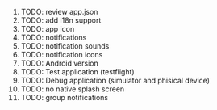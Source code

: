 1. TODO: review app.json
2. TODO: add i18n support
3. TODO: app icon
4. TODO: notifications
5. TODO: notification sounds
6. TODO: notification icons
7. TODO: Android version
8. TODO: Test application (testflight)
9. TODO: Debug application (simulator and phisical device)
10. TODO: no native splash screen
11. TODO: group notifications
